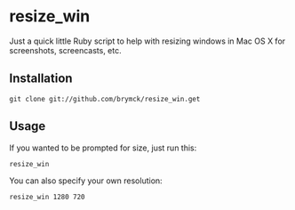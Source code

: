 resize_win
==========

Just a quick little Ruby script to help with resizing windows in Mac OS X for
screenshots, screencasts, etc.

Installation
------------

    git clone git://github.com/brymck/resize_win.get

Usage
-----

If you wanted to be prompted for size, just run this:

    resize_win

You can also specify your own resolution:

    resize_win 1280 720
